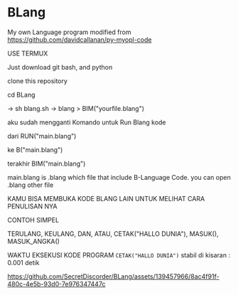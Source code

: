 # BLang
My own Language program modified from https://github.com/davidcallanan/py-myopl-code


USE TERMUX

Just download git bash, and python

clone this repository

cd BLang

-> sh blang.sh
-> blang > BIM("yourfile.blang")

aku sudah mengganti Komando untuk Run Blang kode

dari RUN("main.blang")

ke B("main.blang")

terakhir
BIM("main.blang")


main.blang is .blang which file that include B-Language Code. you can open .blang other file

KAMU BISA MEMBUKA KODE BLANG LAIN UNTUK MELIHAT CARA PENULISAN NYA

CONTOH SIMPEL

TERULANG, KEULANG, DAN, ATAU, CETAK("HALLO DUNIA"), MASUK(), MASUK_ANGKA()


WAKTU EKSEKUSI KODE PROGRAM `CETAK("HALLO DUNIA")`  stabil di kisaran : 0.001 detik

https://github.com/SecretDiscorder/BLang/assets/139457966/8ac4f91f-480c-4e5b-93d0-7e976347447c

